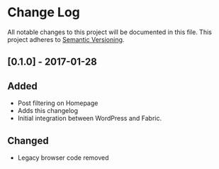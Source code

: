 # Change Log
All notable changes to this project will be documented in this file.
This project adheres to [Semantic Versioning](http://semver.org/).

## [0.1.0] - 2017-01-28

## Added

- Post filtering on Homepage
- Adds this changelog
- Initial integration between WordPress and Fabric.

## Changed

- Legacy browser code removed
